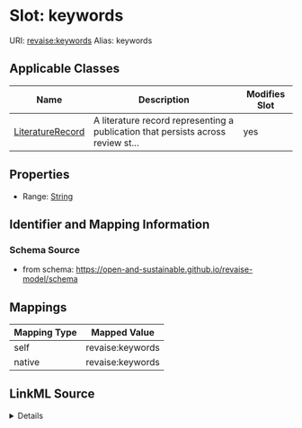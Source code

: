 

# Slot: keywords 



URI: [revaise:keywords](https://open-and-sustainable.github.io/revaise-model/schema/keywords)
Alias: keywords

<!-- no inheritance hierarchy -->





## Applicable Classes

| Name | Description | Modifies Slot |
| --- | --- | --- |
| [LiteratureRecord](LiteratureRecord.md) | A literature record representing a publication that persists across review st... |  yes  |






## Properties

* Range: [String](String.md)




## Identifier and Mapping Information






### Schema Source


* from schema: https://open-and-sustainable.github.io/revaise-model/schema




## Mappings

| Mapping Type | Mapped Value |
| ---  | ---  |
| self | revaise:keywords |
| native | revaise:keywords |




## LinkML Source

<details>
```yaml
name: keywords
from_schema: https://open-and-sustainable.github.io/revaise-model/schema
rank: 1000
alias: keywords
domain_of:
- LiteratureRecord
range: string

```
</details>